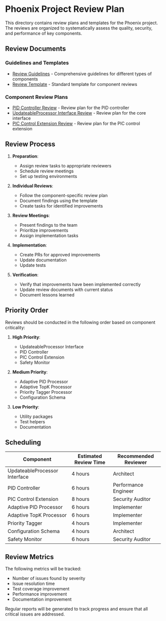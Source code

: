 # Phoenix Project Review Plan

This directory contains review plans and templates for the Phoenix project. The reviews are organized to systematically assess the quality, security, and performance of key components.

## Review Documents

### Guidelines and Templates
- [Review Guidelines](REVIEW-GUIDELINES.md) - Comprehensive guidelines for different types of components
- [Review Template](REVIEW-TEMPLATE.md) - Standard template for component reviews

### Component Review Plans
- [PID Controller Review](PID-CONTROLLER-REVIEW.md) - Review plan for the PID controller
- [UpdateableProcessor Interface Review](UPDATEABLE-PROCESSOR-REVIEW.md) - Review plan for the core interface
- [PIC Control Extension Review](PIC-CONTROL-EXTENSION-REVIEW.md) - Review plan for the PIC control extension

## Review Process

1. **Preparation**:
   - Assign review tasks to appropriate reviewers
   - Schedule review meetings
   - Set up testing environments

2. **Individual Reviews**:
   - Follow the component-specific review plan
   - Document findings using the template
   - Create tasks for identified improvements

3. **Review Meetings**:
   - Present findings to the team
   - Prioritize improvements
   - Assign implementation tasks

4. **Implementation**:
   - Create PRs for approved improvements
   - Update documentation
   - Update tests

5. **Verification**:
   - Verify that improvements have been implemented correctly
   - Update review documents with current status
   - Document lessons learned

## Priority Order

Reviews should be conducted in the following order based on component criticality:

1. **High Priority**:
   - UpdateableProcessor Interface
   - PID Controller
   - PIC Control Extension
   - Safety Monitor

2. **Medium Priority**:
   - Adaptive PID Processor
   - Adaptive TopK Processor
   - Priority Tagger Processor
   - Configuration Schema

3. **Low Priority**:
   - Utility packages
   - Test helpers
   - Documentation

## Scheduling

| Component | Estimated Review Time | Recommended Reviewer |
|-----------|----------------------|---------------------|
| UpdateableProcessor Interface | 4 hours | Architect |
| PID Controller | 6 hours | Performance Engineer |
| PIC Control Extension | 8 hours | Security Auditor |
| Adaptive PID Processor | 6 hours | Implementer |
| Adaptive TopK Processor | 6 hours | Implementer |
| Priority Tagger | 4 hours | Implementer |
| Configuration Schema | 4 hours | Architect |
| Safety Monitor | 6 hours | Security Auditor |

## Review Metrics

The following metrics will be tracked:
- Number of issues found by severity
- Issue resolution time
- Test coverage improvement
- Performance improvement
- Documentation improvement

Regular reports will be generated to track progress and ensure that all critical issues are addressed.